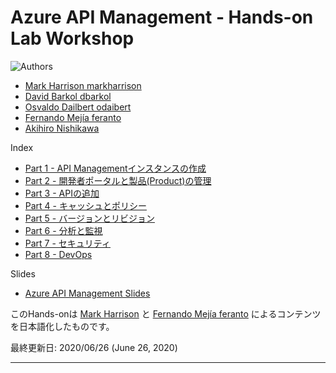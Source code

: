 # Azure API Management - Hands-on Lab Workshop

<img style="float: left;" src="Images/APIM.png">

Authors
- [Mark Harrison markharrison](http://github.com/markharrison)
- [David Barkol dbarkol](https://github.com/dbarkol)
- [Osvaldo Dailbert odaibert](https://github.com/odaibert)
- [Fernando Mejía feranto](https://github.com/feranto)
- [Akihiro Nishikawa](https://github.com/anishi1222)

Index
- [Part 1 - API Managementインスタンスの作成](apimanagement-1.md)
- [Part 2 - 開発者ポータルと製品(Product)の管理](apimanagement-2.md)
- [Part 3 - APIの追加](apimanagement-3.md)
- [Part 4 - キャッシュとポリシー](apimanagement-4.md)
- [Part 5 - バージョンとリビジョン](apimanagement-5.md)
- [Part 6 - 分析と監視](apimanagement-6.md)
- [Part 7 - セキュリティ](apimanagement-7.md)
- [Part 8 - DevOps](apimanagement-8.md)

Slides
- [Azure API Management Slides](/slides/APIM.pptx)

このHands-onは [Mark Harrison](https://github.com/markharrison/Lab_APIM) と [Fernando Mejía feranto](https://github.com/feranto/Lab_APIM) によるコンテンツを日本語化したものです。

最終更新日: 2020/06/26 (June 26, 2020)

---
